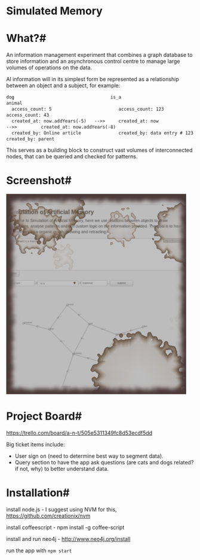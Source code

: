 Simulated Memory
========

# What?#
An information management experiment that combines a graph database to store information and an asynchronous control centre to manage large volumes of operations on the data.

Al information will in its simplest form be represented as a relationship between an object and a subject, for example:

    dog                                    is_a                                     animal
      access_count: 5                         access_count: 123                        access_count: 43
      created_at: now.addYears(-5)   -->>     created_at: now             -->>         created_at: now.addYears(-8)
      created_by: Online article              created_by: data entry # 123             created_by: parent

This serves as a building block to construct vast volumes of interconnected nodes, that can be queried and checked for patterns.

# Screenshot#

![screenshot](https://github.com/dylanclement/SAM/raw/master/src/public/images/screenshot.png 'Screenshot of the app')

# Project Board#
https://trello.com/board/a-n-t/505e5311349fc8d53ecdf5dd

Big ticket items include:
 - User sign on (need to determine best way to segment data).
 - Query section to have the app ask questions (are cats and dogs related? if not, why) to better understand data.

# Installation#
install node.js - I suggest using NVM for this, https://github.com/creationix/nvm

install coffeescript - npm install -g coffee-script

install and run neo4j - http://www.neo4j.org/install

run the app with ```npm start```

